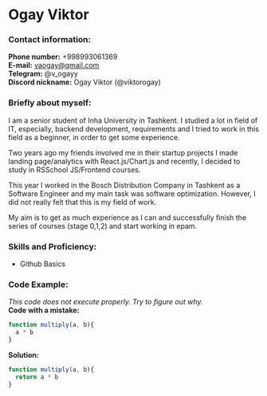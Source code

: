 # Ogay Viktor
### **Contact information:**  

**Phone number:** +998993061369  
**E-mail:** vaogay@gmail.com  
**Telegram:** @v_ogayy  
**Discord nickname:** Ogay Viktor (@viktorogay)  

### **Briefly about myself:**  
I am a senior student of Inha University in Tashkent. I studied a lot in field of IT, especially, backend development, requirements and I tried to work in this field as a beginner, in order to get some experience.  

Two years ago my friends involved me in their startup projects I made landing page/analytics with React.js/Chart.js and recently, I decided to study in RSSchool JS/Frontend courses.  

This year I worked in the Bosch Distribution Company in Tashkent as a Software Engineer and my main task was software optimization. However, I did not really felt that this is my field of work.  

My aim is to get as much experience as I can and successfully finish the series of courses (stage 0,1,2) and start working in epam.  

### **Skills and Proficiency:**  
* Github Basics  

### **Code Example:**  
*This code does not execute properly. Try to figure out why.*  
**Code with a mistake:**  
```javascript
function multiply(a, b){
  a * b
}
```  
**Solution:**  
```javascript
function multiply(a, b){
  return a * b
}
```  
 





